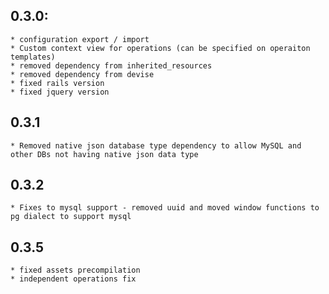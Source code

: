 ## 0.3.0:
    * configuration export / import
    * Custom context view for operations (can be specified on operaiton templates)
    * removed dependency from inherited_resources
    * removed dependency from devise
    * fixed rails version
    * fixed jquery version
## 0.3.1
    * Removed native json database type dependency to allow MySQL and other DBs not having native json data type
## 0.3.2
    * Fixes to mysql support - removed uuid and moved window functions to pg dialect to support mysql
## 0.3.5
    * fixed assets precompilation
    * independent operations fix